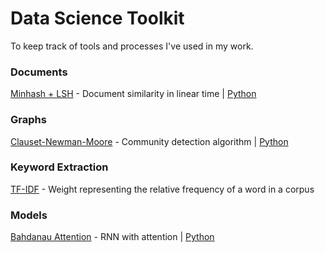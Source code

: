 # Data Science Toolkit
To keep track of tools and processes I've used in my work.

### Documents
[Minhash + LSH](http://infolab.stanford.edu/~ullman/mmds/ch3.pdf) - Document similarity in linear time | [Python](https://github.com/ekzhu/datasketch)

### Graphs
[Clauset-Newman-Moore](https://arxiv.org/pdf/cond-mat/0408187.pdf) - Community detection algorithm | [Python](https://github.com/ekzhu/datasketch)

### Keyword Extraction
[TF-IDF](http://tfidf.com) - Weight representing the relative frequency of a word in a corpus

### Models
[Bahdanau Attention](https://arxiv.org/pdf/1409.0473.pdf) - RNN with attention | [Python](https://www.tensorflow.org/tutorials/text/nmt_with_attention)
